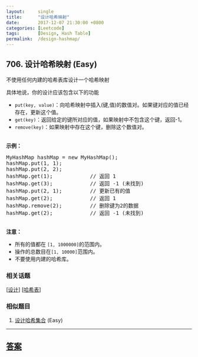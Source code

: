 ```yaml
---
layout:     single
title:      "设计哈希映射"
date:       2017-12-07 21:30:00 +0800
categories: [Leetcode]
tags:       [Design, Hash Table]
permalink:  /design-hashmap/
---
```


## 706. 设计哈希映射 (Easy)

<p>不使用任何内建的哈希表库设计一个哈希映射</p>

<p>具体地说，你的设计应该包含以下的功能</p>

<ul>
	<li><code>put(key, value)</code>：向哈希映射中插入(键,值)的数值对。如果键对应的值已经存在，更新这个值。</li>
	<li><code>get(key)</code>：返回给定的键所对应的值，如果映射中不包含这个键，返回-1。</li>
	<li><code>remove(key)</code>：如果映射中存在这个键，删除这个数值对。</li>
</ul>

<p><br />
<strong>示例：</strong></p>

<pre>
MyHashMap hashMap = new MyHashMap();
hashMap.put(1, 1); &nbsp; &nbsp; &nbsp; &nbsp; &nbsp;
hashMap.put(2, 2); &nbsp; &nbsp; &nbsp; &nbsp; 
hashMap.get(1); &nbsp; &nbsp; &nbsp; &nbsp; &nbsp; &nbsp;// 返回 1
hashMap.get(3); &nbsp; &nbsp; &nbsp; &nbsp; &nbsp; &nbsp;// 返回 -1 (未找到)
hashMap.put(2, 1); &nbsp; &nbsp; &nbsp; &nbsp; // 更新已有的值
hashMap.get(2); &nbsp; &nbsp; &nbsp; &nbsp; &nbsp; &nbsp;// 返回 1 
hashMap.remove(2); &nbsp; &nbsp; &nbsp; &nbsp; // 删除键为2的数据
hashMap.get(2); &nbsp; &nbsp; &nbsp; &nbsp; &nbsp; &nbsp;// 返回 -1 (未找到) 
</pre>

<p><br />
<strong>注意：</strong></p>

<ul>
	<li>所有的值都在&nbsp;<code>[1, 1000000]</code>的范围内。</li>
	<li>操作的总数目在<code>[1, 10000]</code>范围内。</li>
	<li>不要使用内建的哈希库。</li>
</ul>

### 相关话题
  [[设计](https://github.com/openset/leetcode/tree/master/tag/design/README.md)]
  [[哈希表](https://github.com/openset/leetcode/tree/master/tag/hash-table/README.md)]

### 相似题目
  1. [设计哈希集合](/design-hashset) (Easy)

---

## [答案](https://github.com/openset/leetcode/tree/master/problems/design-hashmap)
